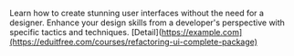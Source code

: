 Learn how to create stunning user interfaces without the need for a designer. Enhance your design skills from a developer's perspective with specific tactics and techniques.
[Detail](https://example.com](https://eduitfree.com/courses/refactoring-ui-complete-package)
